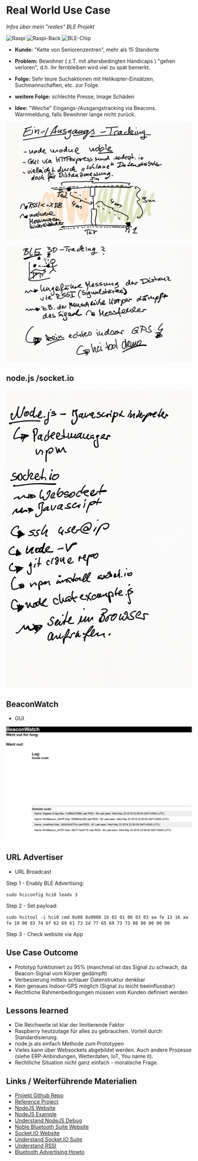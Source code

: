 # Real World Use Case 

_Infos über mein "reales" BLE Projekt_

![Raspi](https://upload.wikimedia.org/wikipedia/commons/3/31/Raspberry_Pi_2_Model_B_v1.1_top_new_%28bg_cut_out%29.jpg)
![Raspi-Back](http://raspi.tv/wp-content/uploads/2016/02/Pi3B-underside-wifi_700.jpg)
![BLE-Chip](http://www.wirelesshack.org/wp-content/uploads/2016/03/Raspberry-Pi-3-Overview-WiFi-and-Bluetooth-chip.jpg)

* __Kunde:__ "Kette von Seniorenzentren", mehr als 15 Standorte

* __Problem:__ Bewohner ( z.T. mit altersbedingten Handicaps ) "gehen verloren", d.h. ihr fernbleiben wird viel zu spät bemerkt.

* __Folge:__ Sehr teure Suchaktionen mit Helikopter-Einsätzen, Suchmannschaften, etc. zur Folge.

* __weitere Folge:__ schlechte Presse, Image Schäden

* __Idee:__ "Weiche" Eingangs-/Ausgangstracking via Beacons. Warnmeldung, falls Bewohner lange nicht zurück.

![Beacon-Tracking 1](Bilder/3_Real-World-Projekt.png)

![Beacon-Tracking 2](Bilder/4_Outcome-Projekt.png)

## node.js /socket.io

![Beacon-Tracking-Outcome](Bilder/5_Handson_Node.png)

## BeaconWatch

* GUI

![BeaconWatch](Bilder/5_BeaconWatch.PNG)

## URL Advertiser

* URL Broadcast

Step 1 - Enably BLE Advertising:
```
sudo hciconfig hci0 leadv 3
```

Step 2 - Set payload:
```
sudo hcitool -i hci0 cmd 0x08 0x0008 1b 02 01 06 03 03 aa fe 13 16 aa fe 10 00 03 74 6f 62 69 61 73 2d 77 65 69 73 73 08 00 00 00 00
```

Step 3 - Check website via App

## Use Case Outcome

* Prototyp funktioniert zu 95% (manchmal ist das Signal zu schwach, da Beacon-Signal vom Körper gedämpft)
* Verbesserung mittels schlauer Datenstruktur denkbar
* Kein genaues Indoor-GPS möglich (Signal zu leicht beeinflussbar)
* Rechtliche Rahmenbedingungen müssen vom Kunden definiert werden

## Lessons learned

* Die Reichweite ist klar der limitierende Faktor
* Raspberry heutzutage für alles zu gebrauchen. Vorteil durch Standardisierung.
* node.js als einfach Methode zum Prototypen
* Vieles kann über Websockets abgebildet werden. Auch andere Prozesse (siehe ERP-Anbindungen, Wetterdaten, IoT, You name it).
* Rechtliche Situation nicht ganz einfach - moralische Frage.

## Links / Weiterführende Materialien

* [Projekt Github Repo](https://github.com/tobiasweede/BeaconWatch)
* [Reference Project](https://blog.truthlabs.com/beacon-tracking-with-node-js-and-raspberry-pi-794afa880318)
* [NodeJS Website](https://nodejs.org/)
* [NodeJS Example](https://www.nodebeginner.org/#hello-world)
* [Understand NodeJS Debug](https://www.npmjs.com/package/debug)
* [Noble Bluetooth Suite Website](https://github.com/sandeepmistry/noble)
* [Socket.IO Website](https://socket.io/)
* [Understand Socket.IO Suite](http://www.programwitherik.com/socket-io-tutorial-with-node-js-and-express/)
* [Understand RSSI](https://blog.bluetooth.com/proximity-and-rssi/)
* [Bluetooth Advertising Howto](https://webgazer.org/update/tutorial/2016/03/16/raspberrypi-eddystone-url.html)
